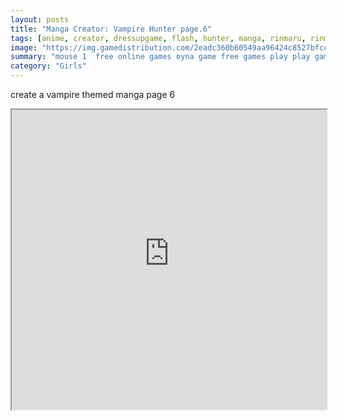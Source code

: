 ```yaml
---
layout: posts
title: "Manga Creator: Vampire Hunter page.6"
tags: [anime, creator, dressupgame, flash, hunter, manga, rinmaru, rinmarugames, vampire, free, online, games, oyna, game, free, games, play, play, games]
image: "https://img.gamedistribution.com/2eadc360b60549aa96424c8527bfcc37.jpg"
summary: "mouse 1  free online games oyna game free games play play games"
category: "Girls"
---
```


create a vampire themed manga page 6

<iframe width="100%" height="480px;" src="https://flash.gamedistribution.com?game=2eadc360b60549aa96424c8527bfcc37"></iframe>